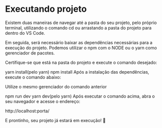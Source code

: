 # Executando projeto

Existem duas maneiras de navegar até a pasta do seu projeto, pelo próprio terminal, utilizando o comando cd ou arrastando a pasta do projeto para dentro do VS Code.

Em seguida, será necessário baixar as dependências necessárias para a execução do projeto. Podemos utilizar o npm com o NODE ou o yarn como gerenciador de pacotes.

Certifique-se que está na pasta do projeto e execute o comando desejado:

yarn install(pelo yarn)
npm install
Após a instalação das dependências, execute o comando abaixo:

Utilize o mesmo gerenciador do comando anterior

npm run dev
yarn dev(pelo yarn)
Após executar o comando acima, abra o seu navegador e acesse o endereço:

http://localhost:porta/

E prontinho, seu projeto já estará em execução! 🚀